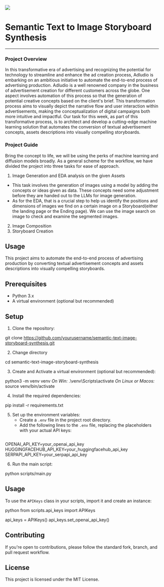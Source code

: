 <img src = "https://camo.githubusercontent.com/3cefee189432defff4cb59838ead898a2bd661cd4b475e25391c87edd2241782/68747470733a2f2f7374617469632e7769787374617469632e636f6d2f6d656469612f3038316535625f35353533383033666465656334636262383137656434653835653138393962327e6d76322e706e672f76312f66696c6c2f775f3234362c685f3130362c616c5f632c715f38352c75736d5f302e36365f312e30305f302e30312c656e635f6175746f2f313025323041636164656d7925323046412d30322532302d2532307472616e73706172656e742532306261636b67726f756e642532302d25323063726f707065642e706e67">

# Semantic Text to Image Storyboard Synthesis
***

### Project Overview
In this transformative era of advertising and recognizing the potential for technology to
streamline and enhance the ad creation process, Adludio is embarking on an
ambitious initiative to automate the end-to-end process of advertising production.
Adludio is a well renowned company in the business of advertisement creation for
different customers across the globe.
One aspect involves automation of this process so that the generation of potential
creative concepts based on the client's brief.
This transformation process aims to visually depict the narrative flow and user
interaction within advertisements, making the conceptualization of digital campaigns
both more intuitive and impactful.
Our task for this week, as part of this transformative process, is to architect and
develop a cutting-edge machine learning solution that automates the conversion of
textual advertisement concepts, assets descriptions into visually compelling
storyboards.

### Project Guide
Bring the concept to life, we will be using the perks of machine learning and diffusion
models broadly.
As a general scheme for the workflow, we have divided the project into three tasks for
ease of approach.
1) Image Generation and EDA analysis on the given Assets

- This task involves the generation of images using a model by adding the
concepts or ideas given as data. These concepts need some adjustment before
they are handed out to the LLMs for image generation.
- As for the EDA, that is a crucial step to help us identify the positions and
dimensions of images we find on a certain image on a Storyboard(either the
landing page or the Ending page). We can use the image search on image to
check and examine the segmented images.
2) Image Composition
3) Storyboard Creation

## Usage

This project aims to automate the end-to-end process of advertising production by converting textual advertisement concepts and assets descriptions into visually compelling storyboards.

## Prerequisites

- Python  3.x
- A virtual environment (optional but recommended)

## Setup

1. Clone the repository:

git clone https://github.com/yourusername/semantic-text-image-storyboard-synthesis.git

2. Change directory

cd semantic-text-image-storyboard-synthesis

3. Create and Activate a virtual environment (optional but recommended):

python3 -m venv venv
*On Win:* 
.\venv\Scripts\activate
*On Linux or Macos:*
 source venv/bin/activate

4. Install the required dependencies:

pip install -r requirements.txt

5. Set up the environment variables:
   - Create a `.env` file in the project root directory.
   - Add the following lines to the `.env` file, replacing the placeholders with your actual API keys:
     ```
OPENAI_API_KEY=your_openai_api_key 
HUGGINGFACEHUB_API_KEY=your_huggingfacehub_api_key 
SERPAPI_API_KEY=your_serpapi_api_key

6. Run the main script:

python scripts/main.py


## Usage

To use the `APIKeys` class in your scripts, import it and create an instance:

python from scripts.api_keys import APIKeys

api_keys = APIKeys() api_keys.set_openai_api_key()

## Contributing

If you're open to contributions, please follow the standard fork, branch, and pull request workflow.

## License

This project is licensed under the MIT License.

